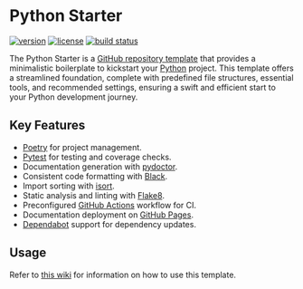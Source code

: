 # Python Starter

[![version](https://img.shields.io/github/v/release/threeal/python-starter?style=flat-square)](https://github.com/threeal/python-starter/releases)
[![license](https://img.shields.io/github/license/threeal/python-starter?style=flat-square)](./LICENSE)
[![build status](https://img.shields.io/github/actions/workflow/status/threeal/python-starter/ci.yaml?branch=main&style=flat-square)](https://github.com/threeal/python-starter/actions/workflows/ci.yaml)

The Python Starter is a [GitHub repository template](https://docs.github.com/en/repositories/creating-and-managing-repositories/creating-a-repository-from-a-template) that provides a minimalistic boilerplate to kickstart your [Python](https://www.python.org/) project. This template offers a streamlined foundation, complete with predefined file structures, essential tools, and recommended settings, ensuring a swift and efficient start to your Python development journey.

## Key Features

- [Poetry](https://python-poetry.org/) for project management.
- [Pytest](https://docs.pytest.org/en/7.4.x/) for testing and coverage checks.
- Documentation generation with [pydoctor](https://pydoctor.readthedocs.io/en/latest/index.html).
- Consistent code formatting with [Black](https://black.readthedocs.io/en/stable/).
- Import sorting with [isort](https://pycqa.github.io/isort/).
- Static analysis and linting with [Flake8](https://flake8.pycqa.org/en/latest/).
- Preconfigured [GitHub Actions](https://github.com/features/actions) workflow for CI.
- Documentation deployment on [GitHub Pages](https://pages.github.com/).
- [Dependabot](https://docs.github.com/en/code-security/dependabot) support for dependency updates.

## Usage

Refer to [this wiki](https://github.com/threeal/python-starter/wiki) for information on how to use this template.
